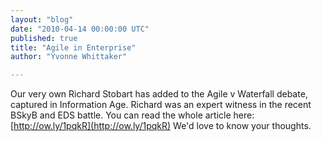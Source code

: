 ```yaml
---
layout: "blog"
date: "2010-04-14 00:00:00 UTC"
published: true
title: "Agile in Enterprise"
author: "Yvonne Whittaker"

---
```


Our very own Richard Stobart has added to the Agile v Waterfall debate, captured in Information Age. Richard was an expert witness in the recent BSkyB and EDS battle. You can read the whole article here: [http://ow.ly/1pqkR](http://ow.ly/1pqkR) We'd love to know your thoughts.


